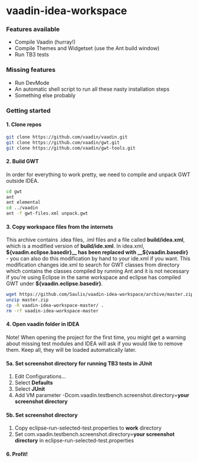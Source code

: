 vaadin-idea-workspace
=====================

### Features available
* Compile Vaadin (hurray!)
* Compile Themes and Widgetset (use the Ant build window)
* Run TB3 tests

### Missing features
* Run DevMode
* An automatic shell script to run all these nasty installation steps
* Something else probably

### Getting started
#### 1. Clone repos
````sh
git clone https://github.com/vaadin/vaadin.git
git clone https://github.com/vaadin/gwt.git
git clone https://github.com/vaadin/gwt-tools.git
````
#### 2. Build GWT
In order for everything to work pretty, we need to compile and unpack GWT outside IDEA.
````sh
cd gwt
ant
ant elemental
cd ../vaadin
ant -f gwt-files.xml unpack.gwt
````
#### 3. Copy workspace files from the internets
This archive contains .idea files, .iml files and a file called __build/idea.xml__, which is a modified version
of __build/ide.xml__. In idea.xml, __${vaadin.eclipse.basedir}__ has been replaced with __${vaadin.basedir}__ - you can also do this modification by hand to your ide.xml if you want. This modification changes ide.xml to search for GWT classes from directory which contains the classes compiled by running Ant and it is not necessary if you're using Eclipse in the same workspace and eclipse has compiled GWT under __${vaadin.eclipse.basedir}__.
````sh
wget https://github.com/Saulis/vaadin-idea-workspace/archive/master.zip
unzip master.zip
cp -R vaadin-idea-workspace-master/ .
rm -rf vaadin-idea-workspace-master
````

#### 4. Open vaadin folder in IDEA
Note! When opening the project for the first time, you might get a warning about missing test modules and IDEA will ask if you would like to remove them. Keep all, they will be loaded automatically later.

#### 5a. Set screenshot directory for running TB3 tests in JUnit
1. Edit Configurations...
2. Select __Defaults__
3. Select __JUnit__
4. Add VM parameter -Dcom.vaadin.testbench.screenshot.directory=__your screenshot directory__

#### 5b. Set screenshot directory 
1. Copy eclipse-run-selected-test.properties to __work__ directory
2. Set com.vaadin.testbench.screenshot.directory=__your screenshot directory__ in eclipse-run-selected-test.properties

#### 6. Profit!
